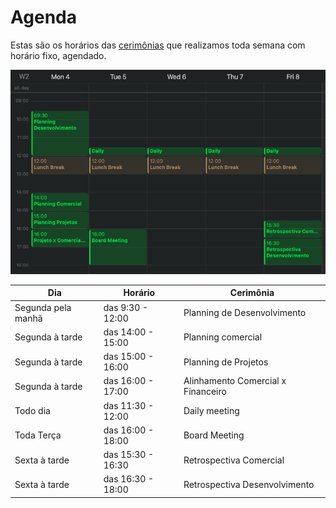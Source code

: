 # Agenda

Estas são os horários das [cerimônias](./ceremonies.md) que realizamos toda semana com horário fixo, agendado.

![calendar example](./assets/calendar1.png)

| Dia                | Horário           | Cerimônia                            |
| ------------------ | ----------------- | ------------------------------------ |
| Segunda pela manhã | das 9:30 - 12:00  | Planning de Desenvolvimento          |
| Segunda à tarde    | das 14:00 - 15:00 | Planning comercial                   |
| Segunda à tarde    | das 15:00 - 16:00 | Planning de Projetos                 |
| Segunda à tarde    | das 16:00 - 17:00 | Alinhamento Comercial x Financeiro   |
| Todo dia           | das 11:30 - 12:00 | Daily meeting                        |
| Toda Terça         | das 16:00 - 18:00 | Board Meeting                        |
| Sexta à tarde      | das 15:30 - 16:30 | Retrospectiva Comercial              |
| Sexta à tarde      | das 16:30 - 18:00 | Retrospectiva Desenvolvimento        |


